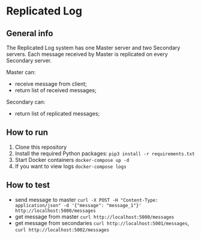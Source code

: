 # Replicated Log

## General info

The Replicated Log system has one Master server and two Secondary servers. Each message received by Master is replicated on every Secondary server.

Master can:
* receive message from client;
* return list of received messages;

Secondary can:
* return list of replicated messages;

## How to run

1. Clone this repository
2. Install the required Python packages: `pip3 install -r requirements.txt`
3. Start Docker containers `docker-compose up -d`
4. If you want to view logs `docker-compose logs`

## How to test

* send message to master `curl -X POST -H "Content-Type: application/json" -d '{"message": "message_1"}' http://localhost:5000/messages`
* get message from master `curl http://localhost:5000/messages`
* get message from secondaries `curl http://localhost:5001/messages`, `curl http://localhost:5002/messages`